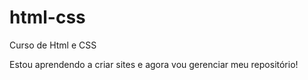 # html-css
 Curso de Html e CSS

 Estou aprendendo a criar sites e agora vou gerenciar meu repositório!
 
 <a href="https://erickjunior017.github.io/html-css/desfio/d010/adroid.html">
